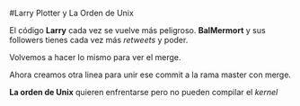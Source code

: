 #Larry Plotter y La Orden de Unix

El código **Larry** cada vez se vuelve más peligroso.
**BalMermort** y sus followers tienes cada vez más *retweets* y poder.

Volvemos a hacer lo mismo para ver el merge.

Ahora creamos otra linea para unir ese commit a la rama master con merge.

**La orden de Unix** quieren enfrentarse pero no pueden compilar el *kernel*
